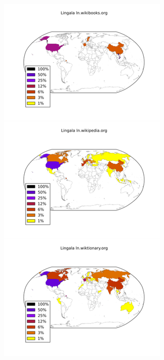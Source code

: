 ![](/images/Lingala-ln.wikibooks.org.png)
![](/images/Lingala-ln.wikipedia.org.png)
![](/images/Lingala-ln.wiktionary.org.png)
